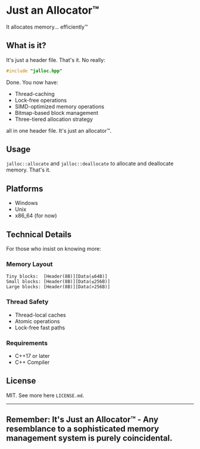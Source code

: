 # Just an Allocator™

It allocates memory... efficiently™

## What is it?

It's just a header file. That's it. No really:

```c++
#include "jalloc.hpp"
```
Done. You now have:

- Thread-caching
- Lock-free operations
- SIMD-optimized memory operations
- Bitmap-based block management
- Three-tiered allocation strategy

all in one header file. It's just an allocator™.

## Usage

`jalloc::allocate` and `jalloc::deallocate` to allocate and deallocate memory. That's it.

## Platforms
- Windows
- Unix
- x86_64 (for now)

## Technical Details

For those who insist on knowing more:

### Memory Layout
```
Tiny blocks:  [Header(8B)][Data(≤64B)]
Small blocks: [Header(8B)][Data(≤256B)]
Large blocks: [Header(8B)][Data(>256B)]
```

### Thread Safety
- Thread-local caches
- Atomic operations
- Lock-free fast paths

### Requirements
- C++17 or later
- C++ Compiler

## License

MIT. See more here `LICENSE.md`.

---
**Remember: It's Just an Allocator™ - Any resemblance to a sophisticated memory management system is purely coincidental.**
---
